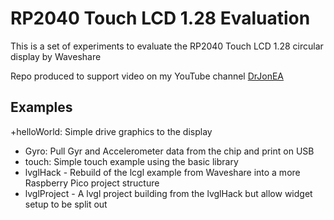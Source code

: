 # RP2040 Touch LCD 1.28 Evaluation

This is a set of experiments to evaluate the RP2040 Touch LCD 1.28 circular display by Waveshare

Repo produced to support video on my YouTube channel [DrJonEA](https://youtube.com/@drjonea)

## Examples
+helloWorld: Simple drive graphics to the display
+ Gyro: Pull Gyr and Accelerometer data from the chip and print on USB
+ touch: Simple touch example using the basic library
+ lvglHack - Rebuild of the lcgl example from Waveshare into a more Raspberry Pico project structure
+ lvglProject - A lvgl project building from the lvglHack but allow widget setup to be split out
